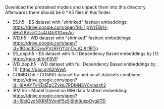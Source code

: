 Download the pretrained models and unpack them into this directory. Afterwards there should be 6 *.h5 files in this folder.

* ES.h5 - ES dataset with "shrinked" fasttext embeddings: https://drive.google.com/open?id=1jp1VrEBrH-bHo28VvzCDc4U4hX1OwoAc
* WD.h5 - WD dataset with "shrinked" fasttext embeddings: https://drive.google.com/open?id=1IOocdCQvwPVzRFlYfiznCv_iQIKr1RTp
* ES_dep.h5 - ES dataset with full Dependency Based embeddings by [1]: https://goo.gl/gcF8VP
* WD_dep.h5 - WD dataset with full  Dependency Based embeddings by [1]:  https://goo.gl/82iWwA
* COMBO.h5 - COMBO dataset trained on all datasets combined: https://drive.google.com/open?id=18AAYTvNEdZgCZvklu7PDMNSYCvladxh2
* IBM.h5 - Model trained on IBM data fasttext embedding: https://drive.google.com/open?id=19ciQydNXRM5VmtP5z9j6hh8ukpOyg8TD
